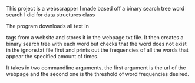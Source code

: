 This project is a webscrapper I made based off a binary search tree word search I did for data structures class

The program downloads all text in <p> tags from a website and stores it in the webpage.txt file. It then creates a binary search tree with each word but checks that the word does not exist in the ignore.txt file first and prints out the frequencies of all the words that appear the specified amount of times. 

It takes in two commandline arguments. the first argument is the url of the webpage and the second one is the threshold of word frequencies desired.  

